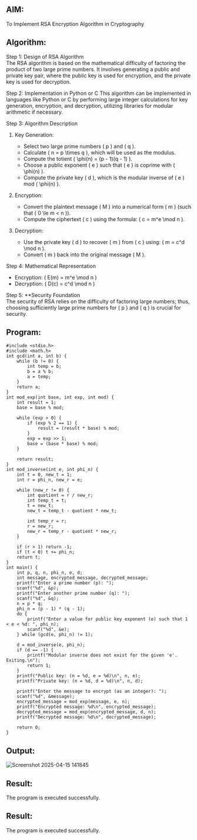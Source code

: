 
## AIM:
To Implement RSA Encryption Algorithm in Cryptography

## Algorithm:


Step 1: Design of RSA Algorithm  
The RSA algorithm is based on the mathematical difficulty of factoring the product of two large prime numbers. It involves generating a public and private key pair, where the public key is used for encryption, and the private key is used for decryption.

Step 2: Implementation in Python or C 
This algorithm can be implemented in languages like Python or C by performing large integer calculations for key generation, encryption, and decryption, utilizing libraries for modular arithmetic if necessary.

Step 3: Algorithm Description  
1. Key Generation:
   - Select two large prime numbers \( p \) and \( q \).
   - Calculate \( n = p \times q \), which will be used as the modulus.
   - Compute the totient \( \phi(n) = (p - 1)(q - 1) \).
   - Choose a public exponent \( e \) such that \( e \) is coprime with \( \phi(n) \).
   - Compute the private key \( d \), which is the modular inverse of \( e \) mod \( \phi(n) \).

2. Encryption:
   - Convert the plaintext message \( M \) into a numerical form \( m \) (such that \( 0 \le m < n \)).
   - Compute the ciphertext \( c \) using the formula: \( c = m^e \mod n \).

3. Decryption:
   - Use the private key \( d \) to recover \( m \) from \( c \) using: \( m = c^d \mod n \).
   - Convert \( m \) back into the original message \( M \).

Step 4: Mathematical Representation  
- Encryption: \( E(m) = m^e \mod n \)
- Decryption: \( D(c) = c^d \mod n \)

Step 5: **Security Foundation  
The security of RSA relies on the difficulty of factoring large numbers; thus, choosing sufficiently large prime numbers for \( p \) and \( q \) is crucial for security.

## Program:

```
#include <stdio.h>
#include <math.h>
int gcd(int a, int b) {
    while (b != 0) {
        int temp = b;
        b = a % b;
        a = temp;
    }
    return a;
}
int mod_exp(int base, int exp, int mod) {
    int result = 1;
    base = base % mod;
    
    while (exp > 0) {
        if (exp % 2 == 1) {
            result = (result * base) % mod;
        }
        exp = exp >> 1;  
        base = (base * base) % mod;
    }
    
    return result;
}
int mod_inverse(int e, int phi_n) {
    int t = 0, new_t = 1;
    int r = phi_n, new_r = e;
    
    while (new_r != 0) {
        int quotient = r / new_r;
        int temp_t = t;
        t = new_t;
        new_t = temp_t - quotient * new_t;
        
        int temp_r = r;
        r = new_r;
        new_r = temp_r - quotient * new_r;
    }
    
    if (r > 1) return -1;  
    if (t < 0) t += phi_n;
    return t;
}
int main() {
    int p, q, n, phi_n, e, d;
    int message, encrypted_message, decrypted_message;
    printf("Enter a prime number (p): ");
    scanf("%d", &p);
    printf("Enter another prime number (q): ");
    scanf("%d", &q);
    n = p * q;
    phi_n = (p - 1) * (q - 1);
    do {
        printf("Enter a value for public key exponent (e) such that 1 < e < %d: ", phi_n);
        scanf("%d", &e);
    } while (gcd(e, phi_n) != 1);
    
    d = mod_inverse(e, phi_n);
    if (d == -1) {
        printf("Modular inverse does not exist for the given 'e'. Exiting.\n");
        return 1;
    }
    printf("Public key: (n = %d, e = %d)\n", n, e);
    printf("Private key: (n = %d, d = %d)\n", n, d);
    
    printf("Enter the message to encrypt (as an integer): ");
    scanf("%d", &message);
    encrypted_message = mod_exp(message, e, n);
    printf("Encrypted message: %d\n", encrypted_message);
    decrypted_message = mod_exp(encrypted_message, d, n);
    printf("Decrypted message: %d\n", decrypted_message);
    
    return 0;
}
```


## Output:

![Screenshot 2025-04-15 141845](https://github.com/user-attachments/assets/626c02b0-1110-46d4-8863-c0a02643073d)


## Result:
 The program is executed successfully.


## Result:
 The program is executed successfully.
